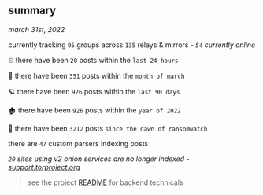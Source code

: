 
## summary
_march 31st, 2022_

currently tracking `95` groups across `135` relays & mirrors - _`54` currently online_

⏲ there have been `20` posts within the `last 24 hours`

🦈 there have been `351` posts within the `month of march`

🪐 there have been `926` posts within the `last 90 days`

🏚 there have been `926` posts within the `year of 2022`

🦕 there have been `3212` posts `since the dawn of ransomwatch`

there are `47` custom parsers indexing posts

_`20` sites using v2 onion services are no longer indexed - [support.torproject.org](https://support.torproject.org/onionservices/v2-deprecation/)_

> see the project [README](https://github.com/thetanz/ransomwatch#ransomwatch--) for backend technicals

